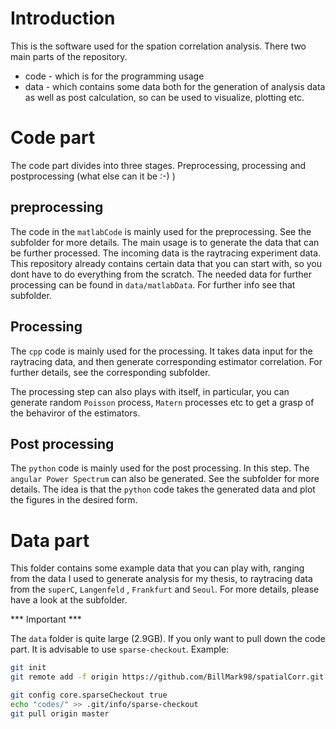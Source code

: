 
# Introduction

This is the software used for the spation correlation analysis.
There two main parts of the repository.

* code  - which is for the programming usage
* data  - which contains some data both for the generation of analysis data as well as post calculation, so can be used to visualize, plotting etc.


# Code part

The code part divides into three stages. Preprocessing, processing and postprocessing (what else can it be :-) )

## preprocessing

The code in the `matlabCode` is mainly used for the preprocessing. See the subfolder for more details.
The main usage is to generate the data that can be further processed. The incoming data is the raytracing experiment data.
This repository already contains certain data that you can start with, so you dont have to do everything from the scratch. The
needed data for further processing can be found in `data/matlabData`. For further info see that subfolder.

## Processing

The `cpp` code is mainly used for the processing. It takes data input for the raytracing data, and then generate corresponding 
estimator correlation. For further details, see the corresponding subfolder.

The processing step can also plays with itself, in particular, you can generate random `Poisson` process, `Matern` processes etc to get a
grasp of the behaviror of the estimators.

## Post processing

The `python` code is mainly used for the post processing. In this step. The `angular Power Spectrum` can also be generated. See the subfolder for more details.
The idea is that the `python` code takes the generated data and plot the figures in the desired form.

# Data part

This folder contains some example data that you can play with, ranging from the data I used to generate analysis for my thesis, to raytracing data from the 
`superC`, `Langenfeld` , `Frankfurt` and `Seoul`. For more details, please have a look at the subfolder.


*** Important ***

The `data` folder is quite large (2.9GB). If you only want to pull down the code part. It is advisable to use `sparse-checkout`.
Example:

```bash
git init
git remote add -f origin https://github.com/BillMark98/spatialCorr.git

git config core.sparseCheckout true
echo "codes/" >> .git/info/sparse-checkout
git pull origin master
```
